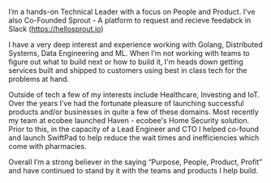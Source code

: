 I’m a hands-on Technical Leader with a focus on People and Product. I've also Co-Founded Sprout - A platform to request and recieve feedabck in Slack (https://hellosprout.io)

I have a very deep interest and experience working with Golang, Distributed Systems, Data Engineering and ML. When I’m not working with teams to figure out what to build next or how to build it, I'm heads down getting services built and shipped to customers using best in class tech for the problems at hand.

Outside of tech a few of my interests include Healthcare, Investing and IoT. Over the years I’ve had the fortunate pleasure of launching successful products and/or businesses in quite a few of these domains. Most recently my team at ecobee launched Haven - ecobee's Home Security solution. Prior to this, in the capacity of a Lead Engineer and CTO I helped co-found and launch SwiftPad to help reduce the wait times and inefficiencies which come with pharmacies.

Overall I’m a strong believer in the saying “Purpose, People, Product, Profit” and have continued to stand by it with the teams and products I help build.
